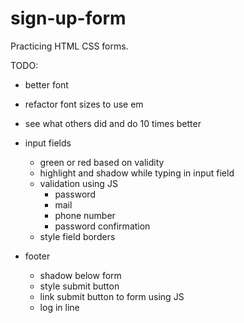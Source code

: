# sign-up-form
Practicing HTML CSS forms.

TODO:

- better font
- refactor font sizes to use em
- see what others did and do 10 times better

- input fields
  - green or red based on validity
  - highlight and shadow while typing in input field
  - validation using JS
    - password
    - mail
    - phone number
    - password confirmation
  - style field borders


- footer
  - shadow below form
  - style submit button
  - link submit button to form using JS
  - log in line


